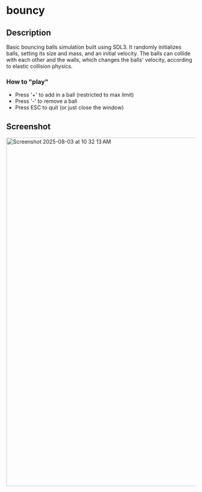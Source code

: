 # bouncy

## Description

Basic bouncing balls simulation built using SDL3. It randomly initializes balls, setting its size and mass, and an initial velocity. The balls can
collide with each other and the walls, which changes the balls' velocity, according to elastic collision physics.

### How to "play"
* Press '+' to add in a ball (restricted to max limit)
* Press '-' to remove a ball
* Press ESC to quit (or just close the window)

## Screenshot

<img width="900" height="928" alt="Screenshot 2025-08-03 at 10 32 13 AM" src="https://github.com/user-attachments/assets/b55a7f37-8a5f-4ada-9bb5-c6842c84d959" />
